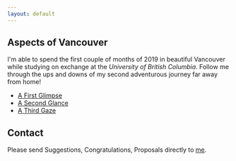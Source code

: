 ```yaml
---
layout: default
---
```

## Aspects of Vancouver

I'm able to spend the first couple of months of 2019 in beautiful Vancouver while studying on exchange at the _University of British Columbia_. Follow me through the ups and downs of my second adventurous journey far away from home!

- [A First Glimpse](./van1)
- [A Second Glance](./van2)
- [A Third Gaze](./van3)

## Contact

Please send Suggestions, Congratulations, Proposals directly to <a href="mailto:nickueng@gmail.com">me</a>.
